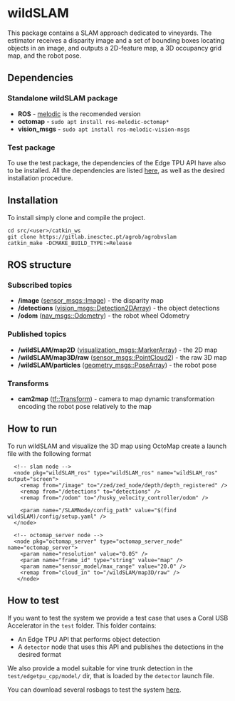 # wildSLAM

This package contains a SLAM approach dedicated to vineyards.
The estimator receives a disparity image and a set of bounding boxes locating objects in
an image, and outputs a 2D-feature map, a 3D occupancy grid map, and the robot pose.

## Dependencies

### Standalone wildSLAM package

* **ROS** - [melodic](http://wiki.ros.org/melodic/Installation/Ubuntu) is the recomended version
* **octomap** - `sudo apt install ros-melodic-octomap*`
* **vision_msgs** - `sudo apt install ros-melodic-vision-msgs`

### Test package

To use the test package, the dependencies of the Edge TPU API have also to be installed.
All the dependencies are listed [here](https://gitlab.inesctec.pt/agrob/coral-deeplearning-ros), as well as the desired installation procedure.

## Installation

To install simply clone and compile the project.
```
cd src/<user>/catkin_ws
git clone https://gitlab.inesctec.pt/agrob/agrobvslam
catkin_make -DCMAKE_BUILD_TYPE:=Release
```

## ROS structure

### Subscribed topics

* **/image** ([sensor_msgs::Image](http://docs.ros.org/api/sensor_msgs/html/msg/Image.html)) - the disparity map
* **/detections**
  ([vision_msgs::Detection2DArray](http://docs.ros.org/api/vision_msgs/html/msg/Detection2DArray.html)) - the object detections
* **/odom**
  ([nav_msgs::Odometry](http://docs.ros.org/melodic/api/nav_msgs/html/msg/Odometry.html)) - the robot wheel Odometry

### Published topics

* **/wildSLAM/map2D**
  ([visualization_msgs::MarkerArray](http://docs.ros.org/melodic/api/visualization_msgs/html/msg/MarkerArray.html)) - the 2D map
* **/wildSLAM/map3D/raw**
  ([sensor_msgs::PointCloud2](http://docs.ros.org/melodic/api/sensor_msgs/html/msg/PointCloud2.html)) - the raw 3D map
* **/wildSLAM/particles**
  ([geometry_msgs::PoseArray](http://docs.ros.org/melodic/api/geometry_msgs/html/msg/PoseArray.html)) - the robot pose

### Transforms

* **cam2map** ([tf::Transform](http://docs.ros.org/jade/api/tf/html/c++/classtf_1_1Transform.html)) - camera to map dynamic transformation encoding the robot pose
  relatively to the map

## How to run

To run wildSLAM and visualize the 3D map using OctoMap create a launch file with the following format

```
  <!-- slam node -->
  <node pkg="wildSLAM_ros" type="wildSLAM_ros" name="wildSLAM_ros" output="screen">
    <remap from="/image" to="/zed/zed_node/depth/depth_registered" />
    <remap from="/detections" to="detections" />
    <remap from="/odom" to="/husky_velocity_controller/odom" />
    
    <param name="/SLAMNode/config_path" value="$(find wildSLAM)/config/setup.yaml" />
  </node>

  <!-- octomap_server node -->
  <node pkg="octomap_server" type="octomap_server_node" name="octomap_server">
    <param name="resolution" value="0.05" />
    <param name="frame_id" type="string" value="map" />
    <param name="sensor_model/max_range" value="20.0" />
    <remap from="cloud_in" to="/wildSLAM/map3D/raw" />   
   </node>
```

## How to test

If you want to test the system we provide a test case that uses a Coral USB Accelerator in
the `test` folder.
This folder contains:
  * An Edge TPU API that performs object detection
  * A `detector` node that uses this API and publishes the detections in the desired format

We also provide a model suitable for vine trunk detection in the `test/edgetpu_cpp/model/`
dir, that is loaded by the `detector` launch file.

You can download several rosbags to test the system
[here](vcriis01.inesctec.pt/datasets/DataSet/Romovi/aveleda_2020-01-16-11-agrob17.zip). 
